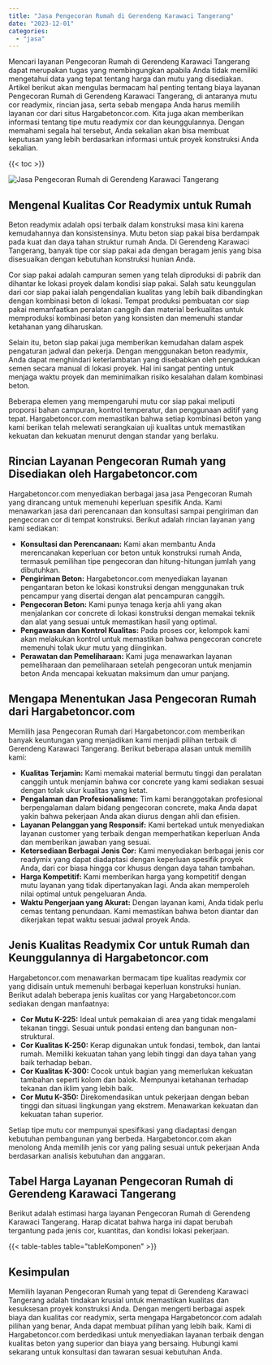 ```yaml
---
title: "Jasa Pengecoran Rumah di Gerendeng Karawaci Tangerang"
date: "2023-12-01"
categories: 
  - "jasa"
---
```



Mencari layanan Pengecoran Rumah di Gerendeng Karawaci Tangerang dapat merupakan tugas yang membingungkan apabila Anda tidak memiliki mengetahui data yang tepat tentang harga dan mutu yang disediakan. Artikel berikut akan mengulas bermacam hal penting tentang biaya layanan Pengecoran Rumah di Gerendeng Karawaci Tangerang, di antaranya mutu cor readymix, rincian jasa, serta sebab mengapa Anda harus memilih layanan cor dari situs Hargabetoncor.com. Kita juga akan memberikan informasi tentang tipe mutu readymix cor dan keunggulannya. Dengan memahami segala hal tersebut, Anda sekalian akan bisa membuat keputusan yang lebih berdasarkan informasi untuk proyek konstruksi Anda sekalian.

{{< toc >}}

![Jasa Pengecoran Rumah di Gerendeng Karawaci Tangerang](https://hargareadymixid.github.io/hbc/readymix-hbc%20(25).png)

## Mengenal Kualitas Cor Readymix untuk Rumah

Beton readymix adalah opsi terbaik dalam konstruksi masa kini karena kemudahannya dan konsistensinya. Mutu beton siap pakai bisa berdampak pada kuat dan daya tahan struktur rumah Anda. Di Gerendeng Karawaci Tangerang, banyak tipe cor siap pakai ada dengan beragam jenis yang bisa disesuaikan dengan kebutuhan konstruksi hunian Anda.

Cor siap pakai adalah campuran semen yang telah diproduksi di pabrik dan dihantar ke lokasi proyek dalam kondisi siap pakai. Salah satu keunggulan dari cor siap pakai ialah pengendalian kualitas yang lebih baik dibandingkan dengan kombinasi beton di lokasi. Tempat produksi pembuatan cor siap pakai memanfaatkan peralatan canggih dan material berkualitas untuk memproduksi kombinasi beton yang konsisten dan memenuhi standar ketahanan yang diharuskan.

Selain itu, beton siap pakai juga memberikan kemudahan dalam aspek pengaturan jadwal dan pekerja. Dengan menggunakan beton readymix, Anda dapat menghindari keterlambatan yang disebabkan oleh pengadukan semen secara manual di lokasi proyek. Hal ini sangat penting untuk menjaga waktu proyek dan meminimalkan risiko kesalahan dalam kombinasi beton.

Beberapa elemen yang mempengaruhi mutu cor siap pakai meliputi proporsi bahan campuran, kontrol temperatur, dan penggunaan aditif yang tepat. Hargabetoncor.com memastikan bahwa setiap kombinasi beton yang kami berikan telah melewati serangkaian uji kualitas untuk memastikan kekuatan dan kekuatan menurut dengan standar yang berlaku.

## Rincian Layanan Pengecoran Rumah yang Disediakan oleh Hargabetoncor.com

Hargabetoncor.com menyediakan berbagai jasa jasa Pengecoran Rumah yang dirancang untuk memenuhi keperluan spesifik Anda. Kami menawarkan jasa dari perencanaan dan konsultasi sampai pengiriman dan pengecoran cor di tempat konstruksi. Berikut adalah rincian layanan yang kami sediakan:

- **Konsultasi dan Perencanaan:** Kami akan membantu Anda merencanakan keperluan cor beton untuk konstruksi rumah Anda, termasuk pemilihan tipe pengecoran dan hitung-hitungan jumlah yang dibutuhkan.
- **Pengiriman Beton:** Hargabetoncor.com menyediakan layanan pengantaran beton ke lokasi konstruksi dengan menggunakan truk pencampur yang disertai dengan alat pencampuran canggih.
- **Pengecoran Beton:** Kami punya tenaga kerja ahli yang akan menjalankan cor concrete di lokasi konstruksi dengan memakai teknik dan alat yang sesuai untuk memastikan hasil yang optimal.
- **Pengawasan dan Kontrol Kualitas:** Pada proses cor, kelompok kami akan melakukan kontrol untuk memastikan bahwa pengecoran concrete memenuhi tolak ukur mutu yang diinginkan.
- **Perawatan dan Pemeliharaan:** Kami juga menawarkan layanan pemeliharaan dan pemeliharaan setelah pengecoran untuk menjamin beton Anda mencapai kekuatan maksimum dan umur panjang.

## Mengapa Menentukan Jasa Pengecoran Rumah dari Hargabetoncor.com

Memilih jasa Pengecoran Rumah dari Hargabetoncor.com memberikan banyak keuntungan yang menjadikan kami menjadi pilihan terbaik di Gerendeng Karawaci Tangerang. Berikut beberapa alasan untuk memilih kami:

- **Kualitas Terjamin:** Kami memakai material bermutu tinggi dan peralatan canggih untuk menjamin bahwa cor concrete yang kami sediakan sesuai dengan tolak ukur kualitas yang ketat.
- **Pengalaman dan Profesionalisme:** Tim kami beranggotakan profesional berpengalaman dalam bidang pengecoran concrete, maka Anda dapat yakin bahwa pekerjaan Anda akan diurus dengan ahli dan efisien.
- **Layanan Pelanggan yang Responsif:** Kami bertekad untuk menyediakan layanan customer yang terbaik dengan memperhatikan keperluan Anda dan memberikan jawaban yang sesuai.
- **Ketersediaan Berbagai Jenis Cor:** Kami menyediakan berbagai jenis cor readymix yang dapat diadaptasi dengan keperluan spesifik proyek Anda, dari cor biasa hingga cor khusus dengan daya tahan tambahan.
- **Harga Kompetitif:** Kami memberikan harga yang kompetitif dengan mutu layanan yang tidak dipertanyakan lagi. Anda akan memperoleh nilai optimal untuk pengeluaran Anda.
- **Waktu Pengerjaan yang Akurat:** Dengan layanan kami, Anda tidak perlu cemas tentang penundaan. Kami memastikan bahwa beton diantar dan dikerjakan tepat waktu sesuai jadwal proyek Anda.

## Jenis Kualitas Readymix Cor untuk Rumah dan Keunggulannya di Hargabetoncor.com

Hargabetoncor.com menawarkan bermacam tipe kualitas readymix cor yang didisain untuk memenuhi berbagai keperluan konstruksi hunian. Berikut adalah beberapa jenis kualitas cor yang Hargabetoncor.com sediakan dengan manfaatnya:

- **Cor Mutu K-225:** Ideal untuk pemakaian di area yang tidak mengalami tekanan tinggi. Sesuai untuk pondasi enteng dan bangunan non-struktural.
- **Cor Kualitas K-250:** Kerap digunakan untuk fondasi, tembok, dan lantai rumah. Memiliki kekuatan tahan yang lebih tinggi dan daya tahan yang baik terhadap beban.
- **Cor Kualitas K-300:** Cocok untuk bagian yang memerlukan kekuatan tambahan seperti kolom dan balok. Mempunyai ketahanan terhadap tekanan dan iklim yang lebih baik.
- **Cor Mutu K-350:** Direkomendasikan untuk pekerjaan dengan beban tinggi dan situasi lingkungan yang ekstrem. Menawarkan kekuatan dan kekuatan tahan superior.

Setiap tipe mutu cor mempunyai spesifikasi yang diadaptasi dengan kebutuhan pembangunan yang berbeda. Hargabetoncor.com akan menolong Anda memilih jenis cor yang paling sesuai untuk pekerjaan Anda berdasarkan analisis kebutuhan dan anggaran.

## Tabel Harga Layanan Pengecoran Rumah di Gerendeng Karawaci Tangerang

Berikut adalah estimasi harga layanan Pengecoran Rumah di Gerendeng Karawaci Tangerang. Harap dicatat bahwa harga ini dapat berubah tergantung pada jenis cor, kuantitas, dan kondisi lokasi pekerjaan.

{{< table-tables table="tableKomponen" >}}

## Kesimpulan

Memilih layanan Pengecoran Rumah yang tepat di Gerendeng Karawaci Tangerang adalah tindakan krusial untuk memastikan kualitas dan kesuksesan proyek konstruksi Anda. Dengan mengerti berbagai aspek biaya dan kualitas cor readymix, serta mengapa Hargabetoncor.com adalah pilihan yang benar, Anda dapat membuat pilihan yang lebih baik. Kami di Hargabetoncor.com berdedikasi untuk menyediakan layanan terbaik dengan kualitas beton yang superior dan biaya yang bersaing. Hubungi kami sekarang untuk konsultasi dan tawaran sesuai kebutuhan Anda.
